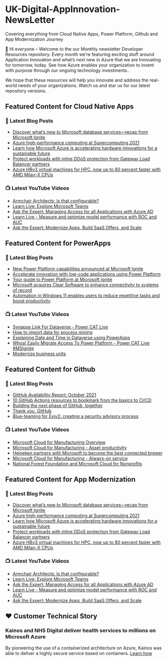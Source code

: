 # UK-Digital-AppInnovation-NewsLetter

Covering everything from Cloud Native Apps, Power Platform, Github and App Modernization Journey

👋 Hi everyone – Welcome to the our Monthly newsletter Developer Resources repository. Every month we’re featuring exciting stuff around Application Innovation and what’s next new in Azure that we are Innovating for tomorrow, today. See how Azure enables your organization to invent with purpose through our ongoing technology investments..


We hope that these resources will help you innovate and address the real-world needs of your organizations. Watch us and star us for our latest repository versions.

## Featured Content for Cloud Native Apps


### 📝 Latest Blog Posts

    
<!-- BLOGCNA:START -->
- [Discover what’s new to Microsoft database services—recap from Microsoft Ignite ](https://azure.microsoft.com/blog/discover-what-s-new-to-microsoft-database-services-recap-from-microsoft-ignite/)
- [Azure high-performance computing at Supercomputing 2021](https://azure.microsoft.com/blog/azure-highperformance-computing-at-supercomputing-2021/)
- [Learn how Microsoft Azure is accelerating hardware innovations for a sustainable future](https://azure.microsoft.com/blog/learn-how-microsoft-azure-is-accelerating-hardware-innovations-for-a-sustainable-future/)
- [Protect workloads with inline DDoS protection from Gateway Load Balancer partners](https://azure.microsoft.com/blog/protect-workloads-with-inline-ddos-protection-from-gateway-load-balancer-partners/)
- [Azure HBv3 virtual machines for HPC, now up to 80 percent faster with AMD Milan-X CPUs](https://azure.microsoft.com/blog/azure-hbv3-virtual-machines-for-hpc-now-up-to-80-percent-faster-with-amd-milanx-cpus/)
<!-- BLOGCNA:END -->

### 📺 Latest YouTube Videos

 
<!-- YOUTUBECNA:START -->
- [Armchair Architects: Is that configurable?](https://www.youtube.com/watch?v=cp4chQY8z0k)
- [Learn Live: Explore Microsoft Teams](https://www.youtube.com/watch?v=B3jsJ13tebk)
- [Ask the Expert: Managing Access for all Applications with Azure AD](https://www.youtube.com/watch?v=5fqjpdqHHCU)
- [Learn Live - Measure and optimize model performance with ROC and AUC](https://www.youtube.com/watch?v=zLwKJ0uPSNk)
- [Ask the Expert: Modernize Apps, Build SaaS Offers, and Scale](https://www.youtube.com/watch?v=kNQCLIMp_r4)
<!-- YOUTUBECNA:END -->

##  Featured Content for PowerApps
### 📝 Latest Blog Posts
<!-- BLOGPOWER:START -->
- [New Power Platform capabilities announced at Microsoft Ignite](https://cloudblogs.microsoft.com/powerplatform/2021/11/02/new-power-platform-capabilities-announced-at-microsoft-ignite/)
- [Accelerate innovation with low-code applications using Power Platform](https://cloudblogs.microsoft.com/powerplatform/2021/11/02/accelerate-innovation-with-low-code-applications-using-power-platform/)
- [Your guide to Power Platform at Microsoft Ignite](https://cloudblogs.microsoft.com/powerplatform/2021/10/26/your-guide-to-power-platform-at-microsoft-ignite/)
- [Microsoft acquires Clear Software to enhance connectivity to systems of record](https://cloudblogs.microsoft.com/powerplatform/2021/10/22/microsoft-acquires-clear-software-to-enhance-connectivity-to-systems-of-record/)
- [Automation in Windows 11 enables users to reduce repetitive tasks and boost productivity](https://cloudblogs.microsoft.com/powerplatform/2021/10/04/automation-in-windows-11-enables-users-to-reduce-repetitive-tasks-and-boost-productivity/)
<!-- BLOGPOWER:END -->
 ### 📺 Latest YouTube Videos
    
<!-- YOUTUBEPOWER:START -->
- [Synapse Link For Dataverse - Power CAT Live](https://www.youtube.com/watch?v=3SGt8eiZH-A)
- [How to import data for process mining](https://www.youtube.com/watch?v=R2KoxKfMaPw)
- [Explaining Date and Time in Dataverse using PowerApps](https://www.youtube.com/watch?v=cFxmRHt8uzg)
- [Whoa! Easily Migrate Access To Power Platform - Power CAT Live #MSIgnite](https://www.youtube.com/watch?v=X3Bmfi6SkYM)
- [Modernize business units](https://www.youtube.com/watch?v=NBBYinF9B7g)
<!-- YOUTUBEPOWER:END -->

##  Featured Content for Github
### 📝 Latest Blog Posts
<!-- BLOGGITHUB:START -->
- [GitHub Availability Report: October 2021](https://github.blog/2021-11-04-github-availability-report-october-2021/)
- [10 GitHub Actions resources to bookmark from the basics to CI/CD](https://github.blog/2021-11-04-10-github-actions-resources-basics-ci-cd/)
- [Building the next phase of GitHub, together](https://github.blog/2021-11-03-building-the-next-phase-of-github-together/)
- [Thank you, GitHub](https://github.blog/2021-11-03-thank-you-github/)
- [Blue-teaming for Exiv2: creating a security advisory process](https://github.blog/2021-11-02-blue-teaming-create-security-advisory-process/)
<!-- BLOGGITHUB:END -->
### 📺 Latest YouTube Videos
<!-- YOUTUBEGITHUB:START -->
- [Microsoft Cloud for Manufacturing Overview](https://www.youtube.com/watch?v=sBFwo-QzaYo)
- [Microsoft Cloud for Manufacturing - Asset productivity](https://www.youtube.com/watch?v=qv1syj2Xxts)
- [Heineken partners with Microsoft to become the best connected brewer](https://www.youtube.com/watch?v=C6dq5bPGcNs)
- [Microsoft Cloud for Manufacturing - Always-on service](https://www.youtube.com/watch?v=5XEGmgjMe_c)
- [National Forest Foundation and Microsoft Cloud for Nonprofits](https://www.youtube.com/watch?v=A9Gat-k0Puk)
<!-- YOUTUBEGITHUB:END -->
##  Featured Content for App Modernization
### 📝 Latest Blog Posts
<!-- BLOGAPPMOD:START -->
- [Discover what’s new to Microsoft database services—recap from Microsoft Ignite ](https://azure.microsoft.com/blog/discover-what-s-new-to-microsoft-database-services-recap-from-microsoft-ignite/)
- [Azure high-performance computing at Supercomputing 2021](https://azure.microsoft.com/blog/azure-highperformance-computing-at-supercomputing-2021/)
- [Learn how Microsoft Azure is accelerating hardware innovations for a sustainable future](https://azure.microsoft.com/blog/learn-how-microsoft-azure-is-accelerating-hardware-innovations-for-a-sustainable-future/)
- [Protect workloads with inline DDoS protection from Gateway Load Balancer partners](https://azure.microsoft.com/blog/protect-workloads-with-inline-ddos-protection-from-gateway-load-balancer-partners/)
- [Azure HBv3 virtual machines for HPC, now up to 80 percent faster with AMD Milan-X CPUs](https://azure.microsoft.com/blog/azure-hbv3-virtual-machines-for-hpc-now-up-to-80-percent-faster-with-amd-milanx-cpus/)
<!-- BLOGAPPMOD:END -->
### 📺 Latest YouTube Videos
<!-- YOUTUBEAPPMOD:START -->
- [Armchair Architects: Is that configurable?](https://www.youtube.com/watch?v=cp4chQY8z0k)
- [Learn Live: Explore Microsoft Teams](https://www.youtube.com/watch?v=B3jsJ13tebk)
- [Ask the Expert: Managing Access for all Applications with Azure AD](https://www.youtube.com/watch?v=5fqjpdqHHCU)
- [Learn Live - Measure and optimize model performance with ROC and AUC](https://www.youtube.com/watch?v=zLwKJ0uPSNk)
- [Ask the Expert: Modernize Apps, Build SaaS Offers, and Scale](https://www.youtube.com/watch?v=kNQCLIMp_r4)
<!-- YOUTUBEAPPMOD:END -->


## ♥️ Customer Technical Story 

### Kainos and NHS Digital deliver health services to millions on Microsoft Azure

By pioneering the use of a containerized architecture on Azure, Kainos was able to deliver a highly secure service based on containers. [Learn how](https://customers.microsoft.com/en-us/story/1368348549535774520-kainos-and-nhs-digital-deliver-health-services-to-millions-on-microsoft-azure)

